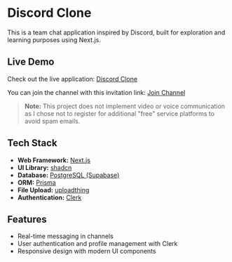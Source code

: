 # Discord Clone

This is a team chat application inspired by Discord, built for exploration and learning purposes using Next.js.

## Live Demo

Check out the live application: [Discord Clone](https://discord-clone-production-6c8e.up.railway.app)

You can join the channel with this invitation link: [Join Channel](https://discord-clone-production-6c8e.up.railway.app/invite/b916bf5e-ff8c-4c76-a60a-01595cde0b14)

> **Note:** This project does not implement video or voice communication as I chose not to register for additional "free" service platforms to avoid spam emails.

## Tech Stack

- **Web Framework:** [Next.js](https://nextjs.org/)
- **UI Library:** [shadcn](https://ui.shadcn.com/)
- **Database:** [PostgreSQL (Supabase)](https://supabase.com/)
- **ORM:** [Prisma](https://www.prisma.io/)
- **File Upload:** [uploadthing](https://uploadthing.com/)
- **Authentication:** [Clerk](https://clerk.dev/)

## Features

- Real-time messaging in channels
- User authentication and profile management with Clerk
- Responsive design with modern UI components
